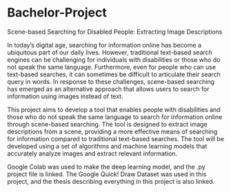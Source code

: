# Bachelor-Project
Scene-based Searching for Disabled People: Extracting Image Descriptions

In today’s digital age, searching for information online has become a ubiquitous part of
our daily lives. However, traditional text-based search engines can be challenging for
individuals with disabilities or those who do not speak the same language. Furthermore,
even for people who can use text-based searches, it can sometimes be difficult to articulate
their search query in words. In response to these challenges, scene-based searching
has emerged as an alternative approach that allows users to search for information using
images instead of text.

This project aims to develop a tool that enables people with disabilities and those who
do not speak the same language to search for information online through scene-based
searching. The tool is designed to extract image descriptions from a scene, providing
a more effective means of searching for information compared to traditional text-based
searches. The tool will be developed using a set of algorithms and
machine learning models that accurately analyze images and extract relevant information.

Google Colab was used to make the deep learning model, and the .py project file is linked. 
The Google Quick! Draw Dataset was used in this project, and the thesis describing everything in this project is also linked.
